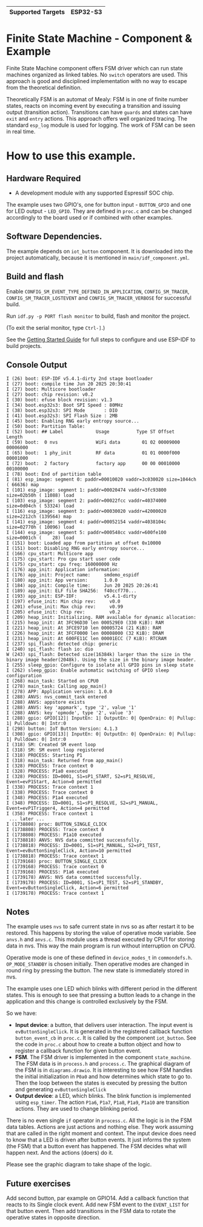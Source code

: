 | Supported Targets | ESP32-S3 |
| ----------------- | -------- |

# Finite State Machine - Component & Example

Finite State Machine component offers FSM driver which can run state machines organized as linked tables. No `switch` operators are used. This approach is good and disciplined implementation with no way to escape from the theoretical definition.

Theoretically FSM is an automat of Mealy: FSM is in one of finite number states, reacts on incoming event by executing a transition and issuing output (transition action). Transitions can have `guards` and states can have `exit` and `entry` actions. This approach offers well organized tracing. The standard `esp_log` module is used for logging. The work of FSM can be seen in real time.

# How to use this example.

## Hardware Required

* A development module with any supported Espressif SOC chip.

The example uses two GPIO's, one for button input - `BUTTON_GPIO` and one for LED output - `LED_GPIO`. They are defined in `proc.c` and can be changed accordingly to the board used or if combined with other examples.

## Software Dependencies.

The example depends on `iot_button` component. It is downloaded into the project automatically, because it is mentioned in `main/idf_component.yml`.

## Build and flash

Enable `CONFIG_SM_EVENT_TYPE_DEFINED_IN_APPLICATION`, `CONFIG_SM_TRACER`, `CONFIG_SM_TRACER_LOSTEVENT` and `CONFIG_SM_TRACER_VERBOSE` for successful build.

Run `idf.py -p PORT flash monitor` to build, flash and monitor the project.

(To exit the serial monitor, type ``Ctrl-]``.)

See the [Getting Started Guide](https://docs.espressif.com/projects/esp-idf/en/latest/get-started/index.html) for full steps to configure and use ESP-IDF to build projects.

## Console Output

```plain
I (26) boot: ESP-IDF v5.4.1-dirty 2nd stage bootloader
I (27) boot: compile time Jun 20 2025 20:30:41
I (27) boot: Multicore bootloader
I (27) boot: chip revision: v0.2
I (30) boot: efuse block revision: v1.3
I (34) boot.esp32s3: Boot SPI Speed : 80MHz
I (38) boot.esp32s3: SPI Mode       : DIO
I (41) boot.esp32s3: SPI Flash Size : 2MB
I (45) boot: Enabling RNG early entropy source...
I (50) boot: Partition Table:
I (52) boot: ## Label            Usage          Type ST Offset   Length
I (59) boot:  0 nvs              WiFi data        01 02 00009000 00006000
I (65) boot:  1 phy_init         RF data          01 01 0000f000 00001000
I (72) boot:  2 factory          factory app      00 00 00010000 00100000
I (78) boot: End of partition table
I (81) esp_image: segment 0: paddr=00010020 vaddr=3c030020 size=1044ch ( 66636) map
I (101) esp_image: segment 1: paddr=00020474 vaddr=3fc93800 size=02b50h ( 11088) load
I (103) esp_image: segment 2: paddr=00022fcc vaddr=40374000 size=0d04ch ( 53324) load
I (116) esp_image: segment 3: paddr=00030020 vaddr=42000020 size=2212ch (139564) map
I (141) esp_image: segment 4: paddr=00052154 vaddr=4038104c size=02770h ( 10096) load
I (144) esp_image: segment 5: paddr=000548cc vaddr=600fe100 size=0001ch (    28) load
I (151) boot: Loaded app from partition at offset 0x10000
I (151) boot: Disabling RNG early entropy source...
I (166) cpu_start: Multicore app
I (175) cpu_start: Pro cpu start user code
I (175) cpu_start: cpu freq: 160000000 Hz
I (176) app_init: Application information:
I (176) app_init: Project name:     smdemo_espidf
I (180) app_init: App version:      1.0.0
I (184) app_init: Compile time:     Jun 20 2025 20:26:41
I (189) app_init: ELF file SHA256:  f40ccf770...
I (193) app_init: ESP-IDF:          v5.4.1-dirty
I (197) efuse_init: Min chip rev:     v0.0
I (201) efuse_init: Max chip rev:     v0.99
I (205) efuse_init: Chip rev:         v0.2
I (209) heap_init: Initializing. RAM available for dynamic allocation:
I (215) heap_init: At 3FC96D30 len 000529E0 (330 KiB): RAM
I (221) heap_init: At 3FCE9710 len 00005724 (21 KiB): RAM
I (226) heap_init: At 3FCF0000 len 00008000 (32 KiB): DRAM
I (231) heap_init: At 600FE11C len 00001ECC (7 KiB): RTCRAM
I (237) spi_flash: detected chip: generic
I (240) spi_flash: flash io: dio
W (243) spi_flash: Detected size(16384k) larger than the size in the binary image header(2048k). Using the size in the binary image header.
I (255) sleep_gpio: Configure to isolate all GPIO pins in sleep state
I (262) sleep_gpio: Enable automatic switching of GPIO sleep configuration
I (268) main_task: Started on CPU0
I (278) main_task: Calling app_main()
I (278) APP: Application version: 1.0.0
I (288) ANVS: nvs_commit_task entered
I (288) ANVS: appstore exists
I (288) ANVS: key 'appmark', type '2', value '1'
I (288) ANVS: key 'opmode', type '2', value '3'
I (288) gpio: GPIO[12]| InputEn: 1| OutputEn: 0| OpenDrain: 0| Pullup: 1| Pulldown: 0| Intr:0
I (298) button: IoT Button Version: 4.1.3
I (308) gpio: GPIO[13]| InputEn: 0| OutputEn: 0| OpenDrain: 0| Pullup: 1| Pulldown: 0| Intr:0
I (318) SM: Created SM event loop
I (318) SM: SM event loop registered
I (318) PROCESS: Starting P1
I (318) main_task: Returned from app_main()
I (328) PROCESS: Trace context 0
I (328) PROCESS: P1a0 executed
I (328) PROCESS: ID=0001, S1=sP1_START, S2=sP1_RESOLVE, Event=evP1Start, Action=0 permitted
I (338) PROCESS: Trace context 1
I (338) PROCESS: Trace context 0
I (348) PROCESS: P1a4 executed
I (348) PROCESS: ID=0001, S1=sP1_RESOLVE, S2=sP1_MANUAL, Event=evP1Trigger4, Action=4 permitted
I (358) PROCESS: Trace context 1
 ... later ...
I (1738808) proc: BUTTON_SINGLE_CLICK
I (1738808) PROCESS: Trace context 0
I (1738808) PROCESS: P1a10 executed
I (1738818) ANVS: NVS data committed successfully.
I (1738818) PROCESS: ID=0001, S1=sP1_MANUAL, S2=sP1_TEST, Event=evButtonSingleClick, Action=10 permitted
I (1738818) PROCESS: Trace context 1
I (1739168) proc: BUTTON_SINGLE_CLICK
I (1739168) PROCESS: Trace context 0
I (1739168) PROCESS: P1a6 executed
I (1739178) ANVS: NVS data committed successfully.
I (1739178) PROCESS: ID=0001, S1=sP1_TEST, S2=sP1_STANDBY, Event=evButtonSingleClick, Action=6 permitted
I (1739178) PROCESS: Trace context 1
```

## Notes

The example uses `nvs` to safe current state in nvs so as after restart it to be restored. This happens by storing the value of operative mode variable. See `anvs.h` and `anvs.c`. This module uses a thread executed by CPU1 for storing data in nvs. This way the  main program is run without interruption on CPU0.

Operative mode is one of these defined in `device_modes_t` in `commondefs.h`. `OP_MODE_STANDBY` is chosen initially. Then operative modes are changed in round ring by pressing the button. The new state is immediately stored in nvs.

The example uses one LED which blinks with different period in the different states. This is enough to see that pressing a button leads to a change in the application and this change is controlled exclusively by the FSM.

So we have:

* **Input device**: a button, that delivers user interaction. The input event is `evButtonSingleClick`. It is generated in the registered callback function `button_event_cb` in `proc.c`. It is called by the component `iot_button`. See the code in `proc.c` about how to create a button object and how to register a callback function for given button event.
* **FSM**. The FSM driver is implemented in the component `state_machine`. The FSM data is in `process.h` and `process.c`. The graphical diagram of the FSM is in `diagrams.drawio`. It is interesting to see how FSM handles the initial initialization in `P0a0` and how determines which state to go to. Then the loop between the states is executed by pressing the button and generating `evButtonSingleClick`
* **Output device**: a LED, which blinks. The blink function is implemented using `esp_timer`. The action `P1a6`, `P1a7`, `P1a8`, `P1a9`, `P1a10` are transition actions. They are used to change blinking period.

There is no even single `if` operator in `process.c`. All the logic is in the FSM data tables. Actions are just actions and nothing else. They work assuming that are called in the right moment and context. The input device does need to know that a LED is driven after button events. It just informs the system (the FSM) that a button event has happened. The FSM decides what will happen next. And the actions (doers) do it.

Please see the graphic diagram to take shape of the logic.

## Future exercises

Add second button, par example on GPIO14. Add a callback function that reacts to its Single clock event. Add new FSM event to the `EVENT_LIST` for that button event. Then add transitions in the FSM data to rotate the operative states in opposite direction.
